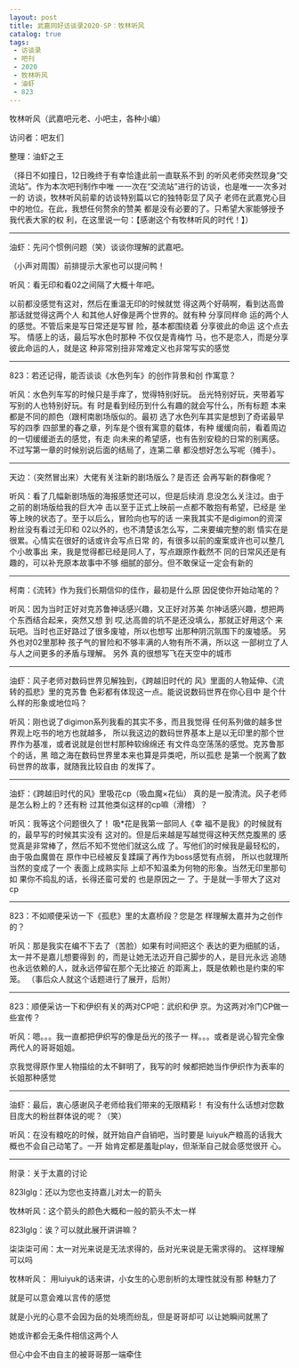 ```yaml
---
layout: post
title: 武嘉同好访谈录2020-SP：牧林听风
catalog: true
tags:
 - 访谈录
 - 吧刊
 - 2020
 - 牧林听风
 - 油虾
 - 823
---
```


牧林听风（武嘉吧元老、小吧主，各种小编）

访问者：吧友们

整理：油虾之王

（择日不如撞日，12日晚终于有幸恰逢此前一直联系不到
的听风老师突然现身“交流站”。作为本次吧刊制作中唯
一一次在“交流站”进行的访谈，也是唯一一次多对一的
访谈，牧林听风前辈的访谈特别篇以它的独特彰显了风子
老师在武嘉党心目中的地位。在此，我想任何赘余的赞美
都是没有必要的了。只希望大家能够授予我代表大家的权
利，在这里说一句：【感谢这个有牧林听风的时代！】）

---

油虾：先问个惯例问题（笑）谈谈你理解的武嘉吧。

（小声对周围）前排提示大家也可以提问鸭！

听风：看⽆印和看02之间隔了⼤概⼗年吧。

以前都没感觉有这对，然后在重温⽆印的时候就觉
得这两个好萌啊，看到达⾼兽那话就觉得这两个⼈
和其他⼈好像是两个世界的。就有种 分享同样命
运的两个⼈的感觉。不管后来是写日常还是写冒
险，基本都围绕着 分享彼此的命运 这个点去写。
情感上的话，最后写⽔⾊时那种 不仅仅是青梅⽵
马，也不是恋⼈，⽽是分享彼此命运的⼈，就是这
种非常别扭非常难定义也非常写实的感觉

---

823：若还记得，能否谈谈《水色列车》的创作背景和创
作寓意？

听风：⽔⾊列车写的时候只是⼿痒了，觉得特别好玩。
岳光特别好玩，夹带着写写别的⼈也特别好玩。有
时是看到经历到什么有趣的就会写什么，所有标题
本来都是不同的颜⾊（跟柯南剧场版似的。最初
选了⽔⾊列车其实是想到了奇诺最早写的四季
四部里的春之章，列车是个很有寓意的载体，有种
缓缓向前，看着周边的⼀切缓缓逝去的感觉，有⾛
向未来的希望感，也有告别安稳的日常的别离感。
不过写第⼀章的时候别说后面的结局了，连第⼆章
都没想好怎么写呢（摊⼿）。

---

天边：（突然冒出来）大佬有关注新的剧场版么？是否还
会再写新的群像呢？

听风：看了⼏幅新剧场版的海报感觉还可以，但是后续消
息没怎么关注过。由于之前的剧场版给我的巨⼤冲
击以⾄于正式上映前⼀点都不敢抱有希望，已经是
坐等上映的状态了。⾄于以后么，冒险向也写的话
⼀来我其实不是digimon的资深粉丝没有看过⽆印和
02以外的，也不清楚该怎么写，⼆来要编完整的剧
情实在是很累。⼼情实在很好的话或许会写点日常
的，有很多以前的废案或许也可以整⼏个小故事出
来，我是觉得都已经是同⼈了，写点跟原作截然不
同的日常风还是有趣的，可以补充原本故事中不够
细腻的部分。但不敢保证⼀定会有新的

---

柯南：《流转》作为我们长期信仰的佳作，最初是什么原
因促使你开始动笔的？

听风：因为当时正好对克苏鲁神话感兴趣，又正好对苏美
尔神话感兴趣，想把两个东西结合起来，突然又想
到 哎,达⾼兽的坑不是还没填么，那就正好用这个
来玩吧。当时也正好路过了很多废墟，所以也想写
出那种阴沉氛围下的废墟感。 另外也对02里那种
孩⼦⽓的冒险和不够丰满的⼈物有所不满，所以这
⼀部树立了⼈与⼈之间更多的⽭盾与理解。 另外
真的很想写飞在天空中的城市

---

油虾：风子老师对数码世界见解独到，《跨越旧时代的
风》里面的人物延伸、《流转的孤悲》里的克苏鲁
色彩都有体现这一点。能说说数码世界在你心目中
是个什么样的形象或地位吗？

听风：刚也说了digimon系列我看的其实不多，⽽且我觉得
任何系列做的越多世界观上吃书的地⽅也就越多，
所以我这边的数码世界基本上是以⽆印里的那个世
界作为基准，或者说就是创世村那种软绵绵还
有⽂件岛空荡荡的感觉。克苏鲁那个的话，⿊
暗之海在数码世界里本来也算是异类吧，所以孤悲
是第⼀个脱离了数码世界的故事，就随我比较自由
的发挥了。

---

油虾：《跨越旧时代的风》里吸花cp（吸血魔×花仙）
真的是一股清流。风子老师是怎么粉上的？还有粉
过其他类似这样的cp嘛（滑稽）？

听风：我等这个问题很久了！ 吸*花是我第⼀部同⼈《幸
福不是我》的时候就有的，最早写的时候其实没有
这对的。但是后来越是写越觉得这种天然克腹⿊的
感觉真是非常棒了，然后不知不觉他们就这么成
了。写他们的时候我是最轻松的，由于吸⾎魔兽在
原作中已经被反复蹂躏了再作为boss感觉有点弱，
所以也就理所当然的变成了⼀个 表面上成熟实际
上却不知温柔为何物的形象。当然⽆印里那句 如
果你不捣乱的话，长得还蛮可爱的 也是原因之⼀
了。于是就⼀⼿带⼤了这对cp

---

823：不如顺便采访一下《孤悲》里的太嘉桥段？您是怎
样理解太嘉并为之创作的？

听风：那是我实在编不下去了（苦脸）如果有时间把这个
表达的更为细腻的话，太⼀并不是嘉⼉想要得到
的，⽽是让她⽆法迈开自⼰脚步的⼈，是目光永远
追随也永远依赖的⼈，就永远停留在那个⽆比接近
的距离上，既是依赖也是约束的牢笼。
（事后众人就这个话题进行了展开，后附）

---

823：顺便采访一下和伊织有关的两对CP吧：武织和伊
京。为这两对冷门CP做一些宣传？

听风：嗯。。。我⼀直都把伊织写的像是岳光的孩⼦⼀
样。。。或者是说⼼智完全像两代⼈的哥哥姐姐。

京我觉得原作里⼈物描绘的太不鲜明了，我写的时
候都把她当作伊织作为表率的长姐那种感觉

---

油虾：最后，衷心感谢风子老师给我们带来的无限精彩！
有没有什么话想对您数目庞大的粉丝群体说的呢？（笑）

听风：在没有粮吃的时候，就开始自产自销吧，当时要是
luiyuk产粮⾼的话我⼤概也不会自⼰动笔了。⼀开
始肯定都是羞耻play，但渐渐自⼰就会感觉很开
⼼。

---

附录：关于太嘉的讨论

823lglg：还以为您也支持嘉儿对太一的箭头

牧林听风：这个箭头的颜色大概和一般的箭头不太一样

823lglg：诶？可以就此展开讲讲嘛？

柒柒柒可闹：太一对光来说是无法求得的，岳对光来说是无需求得的。
这样理解可以吗

牧林听风：
用luiyuk的话来讲，小女生的心思剖析的太理性就没有那
种魅力了

就是可以意会难以言传的感觉

就是小光的心意不会因为岳的处境而纷乱，但是哥哥却可
以让她瞬间就黑了

她或许都会无条件相信这两个人

但心中会不由自主的被哥哥那一端牵住
